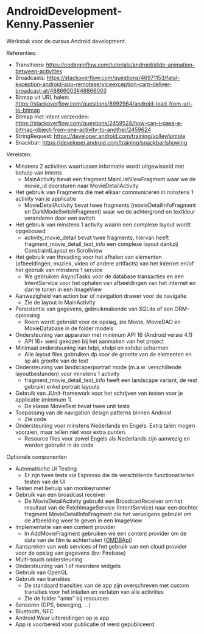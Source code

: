 # AndroidDevelopment-Kenny.Passenier

Werkstuk voor de cursus Android development.

Referenties: 

* Transitions: https://codinginflow.com/tutorials/android/slide-animation-between-activities
* Broadcasts: https://stackoverflow.com/questions/46971153/fatal-exception-android-app-remoteserviceexception-cant-deliver-broadcast-at/48866003#48866003
* Bitmap uit URL halen: https://stackoverflow.com/questions/8992964/android-load-from-url-to-bitmap
* Bitmap met intent verzenden: https://stackoverflow.com/questions/2459524/how-can-i-pass-a-bitmap-object-from-one-activity-to-another/2459624
* StringRequest: https://developer.android.com/training/volley/simple
* Snackbar: https://developer.android.com/training/snackbar/showing

Vereisten: 

* Minstens 2 activities waartussen informatie wordt uitgewisseld met behulp van Intents
  - MainActivity bevat een fragment MainListViewFragment waar we de movie_id doorsturen naar MovieDetailActivity
* Het gebruik van Fragments die met elkaar communiceren in minstens 1 activity van je applicatie
  - MovieDetailActivity bevat twee fragments (movieDetailInfoFragment en DarkModeSwitchFragment) waar we de achtergrond en textkleur veranderen door een switch
* Het gebruik van minstens 1 activity waarin een complexe layout wordt opgebouwd
  - activity_movie_detail bevat twee fragments, hiervan heeft fragment_movie_detail_text_info een complexe layout dankzij ConstraintLayout en Scrollview
* Het gebruik van threading voor het afhalen van elementen (afbeeldingen, muziek, video of andere artifacts) van het internet en/of het gebruik van minstens 1 service
  - We gebruiken AsyncTasks voor de database transacties en een IntentService voor het ophalen van afbeeldingen van het internet en dan te tonen in een ImageView
* Aanwezigheid van action bar of navigation drawer voor de navigatie
  - Zie de layout in MainActivity
* Persistentie van gegevens, gebruikmakende van SQLite of een ORM-oplossing
  - Room wordt gebruikt voor de opslag, zie Movie, MovieDAO en MovieDatabase in de folder models
* Ondersteuning van apparaten met minimum API 16 (Android versie 4.1)
  - API 16+ werd gekozen bij het aanmaken van het project
* Minimaal ondersteuning van hdpi, xhdpi en xxhdpi schermen
  - Alle layout files gebruiken dp voor de grootte van de elementen en sp als grootte van de text
* Ondersteuning van landscape/portrait mode (m.a.w. verschillende layoutbestanden) voor minstens 1 activity
  - fragment_movie_detail_text_info heeft een landscape variant, de rest gebruikt enkel portrait layouts
* Gebruik van JUnit-framework voor het schrijven van testen voor je applicatie (minimum 1)
  - De klasse MovieTest bevat twee unit tests
* Toepassing van de navigation design patterns binnen Android
  - Zie code
* Ondersteuning voor minstens Nederlands en Engels. Extra talen mogen voorzien, maar tellen niet voor extra punten.
  - Resource files voor zowel Engels als Nederlands zijn aanwezig en worden gebruikt in de code

Optionele componenten
* Automatische UI Testing
  - Er zijn twee tests via Espresso die de verschillende functionaliteiten testen van de UI
* Testen met behulp van monkeyrunner
* Gebruik van een broadcast receiver
  - De MovieDetailActivity gebruikt een BroadcastReceiver om het resultaat van de FetchImageService (IntentService) naar een dochter fragment MovieDetailInfoFragment die het vervolgens gebruikt om de afbeelding weer te geven in een ImageView
* Implementatie van een content provider
  - In AddMovieFragment gebruiken we een content provider om de data van de film te achterhalen ([OMDBApi](http://www.omdbapi.com))
* Aanspreken van web services of het gebruik van een cloud provider voor de opslag van gegevens (bv: Firebase)
* Multi-touch ondersteuning
* Ondersteuning van 1 of meerdere widgets
* Gebruik van OpenGL
* Gebruik van transities
  - De standaard transities van de app zijn overschreven met custom transities voor het inladen en verlaten van alle activities
  - Zie de folder "anim" bij resources
* Sensoren (GPS, beweging, …)
* Bluetooth, NFC
* Android Wear uitbreidingen op je app
* App is voorbereid voor publicatie of werd gepubliceerd


